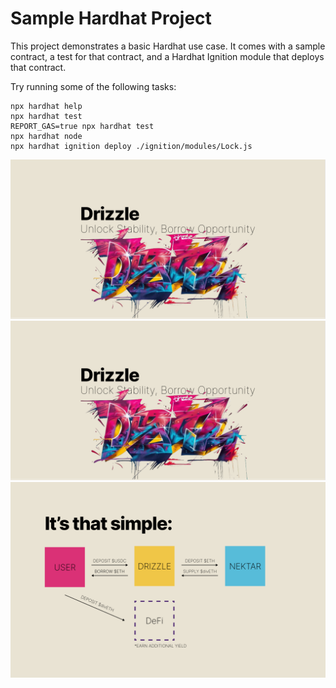 # Sample Hardhat Project

This project demonstrates a basic Hardhat use case. It comes with a sample contract, a test for that contract, and a Hardhat Ignition module that deploys that contract.

Try running some of the following tasks:

```shell
npx hardhat help
npx hardhat test
REPORT_GAS=true npx hardhat test
npx hardhat node
npx hardhat ignition deploy ./ignition/modules/Lock.js
```


![Example Image](https://github.com/mxber2022/NektarDefi/blob/main/assets/1.jpeg)
![Example Image](https://github.com/mxber2022/NektarDefi/blob/main/assets/1.jpeg)
![Example Image](https://github.com/mxber2022/NektarDefi/blob/main/assets/3.jpeg)